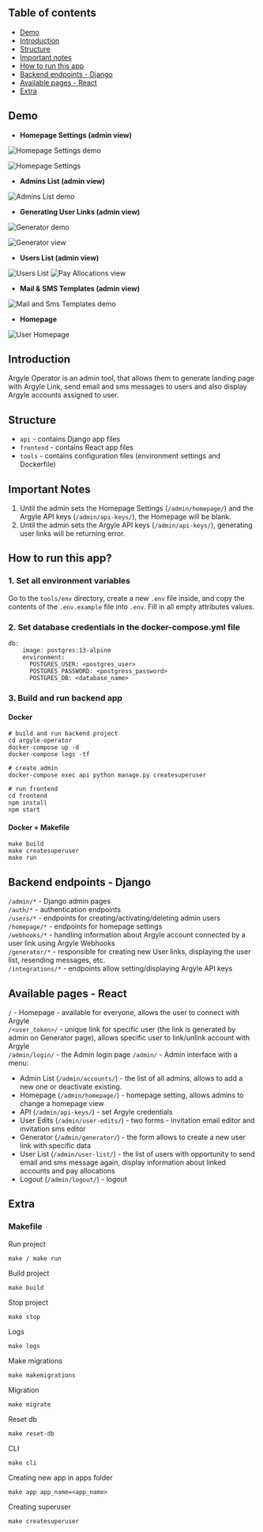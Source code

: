 ## Table of contents
* [Demo](#demo)
* [Introduction](#introduction)
* [Structure](#structure)
* [Important notes](#important-notes)
* [How to run this app](#how-to-run-this-app)
* [Backend endpoints - Django](#backend-endpoints---django)
* [Available pages - React](#available-pages---react)
* [Extra](#extra)

## Demo
* **Homepage Settings (admin view)**

![Homepage Settings demo](https://user-images.githubusercontent.com/15730512/110350186-be571e80-8033-11eb-9dd7-f2a2ca0c496e.gif)

![Homepage Settings](https://user-images.githubusercontent.com/15730512/110350491-10983f80-8034-11eb-8422-bf959ae40ff3.png)

 
* **Admins List (admin view)**

![Admins List demo](https://user-images.githubusercontent.com/15730512/110349845-6a4c3a00-8033-11eb-9204-b357b7aa3f0e.gif)

* **Generating User Links (admin view)**

![Generator demo](https://user-images.githubusercontent.com/15730512/110350111-b13a2f80-8033-11eb-9703-3fa2ef79ea47.gif)

![Generator view](https://user-images.githubusercontent.com/15730512/110350780-59e88f00-8034-11eb-8217-c095ca3aea6f.png)

* **Users List (admin view)**

![Users List](https://user-images.githubusercontent.com/15730512/110350908-7edd0200-8034-11eb-973e-7d2c6ac01dc5.png)
![Pay Allocations view](https://user-images.githubusercontent.com/15730512/110351002-a0d68480-8034-11eb-8257-84adf05b95ea.png)


* **Mail & SMS Templates (admin view)**

![Mail and Sms Templates demo](https://user-images.githubusercontent.com/15730512/110350290-d6c73900-8033-11eb-80b3-4f60ad573c99.gif)

* **Homepage**

![User Homepage](https://user-images.githubusercontent.com/15730512/110350316-e3e42800-8033-11eb-9d87-3bc0677ad9e5.gif)


## Introduction
Argyle Operator is an admin tool, that allows them to generate landing page with Argyle Link, send email and sms messages to users 
and also display Argyle accounts assigned to user.

## Structure
- `api` - contains Django app files
- `frontend` - contains React app files
- `tools` - contains configuration files (environment settings and Dockerfile)

## Important Notes

1. Until the admin sets the Homepage Settings (`/admin/homepage/`) and the Argyle API keys (`/admin/api-keys/`), the Homepage will be blank.
2. Until the admin sets the Argyle API keys (`/admin/api-keys/`), generating user links will be returning error.


## How to run this app?

### 1. Set all environment variables
Go to the `tools/env` directory, create a new `.env` file inside, and copy the contents of the `.env.example` file into `.env`. 
Fill in all empty attributes values.

### 2. Set database credentials in the docker-compose.yml file
```  
db:
    image: postgres:13-alpine
    environment:
      POSTGRES_USER: <postgres_user>
      POSTGRES_PASSWORD: <postgress_password>
      POSTGRES_DB: <database_name>
```

### 3. Build and run backend app
#### Docker
```
# build and run backend project
cd argyle-operator
docker-compose up -d
docker-compose logs -tf

# create admin
docker-compose exec api python manage.py createsuperuser

# run frontend
cd frontend
npm install
npm start
```

#### Docker + Makefile
```
make build
make createsuperuser
make run
```

## Backend endpoints - Django
`/admin/*` - Django admin pages \
`/auth/*` - authentication endpoints \
`/users/*` - endpoints for creating/activating/deleting admin users \
`/homepage/*` - endpoints for homepage settings \
`/webhooks/*` - handling information about Argyle account connected by a user link using Argyle Webhooks \
`/generator/*` - responsible for creating new User links, displaying the user list, resending messages, etc. \
`/integrations/*` - endpoints allow setting/displaying Argyle API keys 


## Available pages - React
`/` - Homepage - available for everyone, allows the user to connect with Argyle \
`/<user_token>/` - unique link for specific user (the link is generated by admin on Generator page), allows specific user to link/unlink account with Argyle \
`/admin/login/` - the Admin login page 
`/admin/` - Admin interface with a menu: 
* Admin List (`/admin/accounts/`) - the list of all admins, allows to add a new one or deactivate existing. 
* Homepage (`/admin/homepage/`) - homepage setting, allows admins to change a homepage view 
* API (`/admin/api-keys/`) - set Argyle credentials 
* User Edits (`/admin/user-edits/`) - two forms - invitation email editor and invitation sms editor 
* Generator (`/admin/generator/`) - the form allows to create a new user link with specific data 
* User List (`/admin/user-list/`) - the list of users with opportunity to send email and sms message again, display information about linked accounts and pay allocations 
* Logout (`/admin/logout/`) - logout

## Extra
### Makefile

Run project

```
make / make run
```

Build project

```
make build
```

Stop project

```
make stop
```

Logs

```
make logs
```

Make migrations

```
make makemigrations
```

Migration

```
make migrate
```

Reset db

```
make reset-db
```

CLI

```
make cli
```

Creating new app in apps folder
```
make app app_name=<app_name>
```

Creating superuser

```make app app_name=<app_name>
make createsuperuser
```

